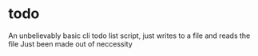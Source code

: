 # todo

An unbelievably basic cli todo list script, just writes to a file and reads the file
Just been made out of neccessity
